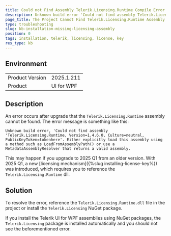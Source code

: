 ```yaml
---
title: Could not Find Assembly Telerik.Licensing.Runtime Compile Error After Upgrade
description: Unknown build error 'Could not find assembly Telerik.Licensing.Runtime' exception after upgrade.
page_title: The Project Cannot Find Telerik.Licensing.Runtime Assembly After Upgrade
type: troubleshooting
slug: kb-installation-missing-licensing-assembly
position: 0
tags: installation, telerik, licensing, license, key
res_type: kb
---
```


## Environment

<table>
	<tbody>
		<tr>
			<td>Product Version</td>
			<td>2025.1.211</td>
		</tr>
		<tr>
			<td>Product</td>
			<td>UI for WPF</td>
		</tr>
	</tbody>
</table>

## Description

An error occurs after upgrade that the `Telerik.Licensing.Runtime` assembly cannot be found. The error message is something like this:

`Unknown build error, 'Could not find assembly 'Telerik.Licensing.Runtime, Version=1.4.6.0, Culture=neutral, PublicKeyToken=tokenhere'. Either explicitly load this assembly using a method such as LoadFromAssemblyPath() or use a MetadataAssemblyResolver that returns a valid assembly.`

This may happen if you upgrade to 2025 Q1 from an older version. With 2025 Q1, a new [licensing mechanism]({%slug installing-license-key%}) was introduced, which requires you to reference the `Telerik.Licensing.Runtime` dll.

## Solution

To resolve the error, reference the `Telerik.Licensing.Runtime.dll` file in the project or install the `Telerik.Licensing` NuGet package.

If you install the Telerik UI for WPF assemblies using NuGet packages, the `Telerik.Licensing` package is installed automatically and you should not see the beforementioned error.

